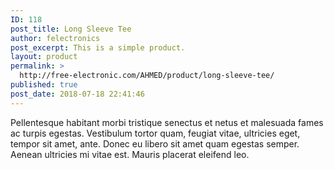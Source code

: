 ```yaml
---
ID: 118
post_title: Long Sleeve Tee
author: felectronics
post_excerpt: This is a simple product.
layout: product
permalink: >
  http://free-electronic.com/AHMED/product/long-sleeve-tee/
published: true
post_date: 2018-07-18 22:41:46
---
```

Pellentesque habitant morbi tristique senectus et netus et malesuada fames ac turpis egestas. Vestibulum tortor quam, feugiat vitae, ultricies eget, tempor sit amet, ante. Donec eu libero sit amet quam egestas semper. Aenean ultricies mi vitae est. Mauris placerat eleifend leo.
